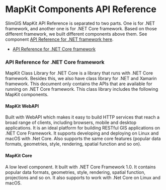 # MapKit Components API Reference
SlimGIS MapKit API Reference is separated to two parts. One is for .NET framework, and another one is for .NET Core framework. Based on those different framework, we built different components above them. See component [API Reference for .NET framework here](https://slimgis.github.io/MapKit-API-Docs/DotNet/).

- [API Reference for .NET Core framework](https://slimgis.github.io/MapKit-API-Docs/DotNetCore/)

### API Reference for .NET Core framework
MapKit Class Library for .NET Core is a library that runs with .NET Core framework. Besides this, we also have class library for .NET and Xamarin framework. This document only contains the APIs that are available for running on .NET Core framework. This class library includes the following MapKit components. 

#### MapKit WebAPI
Built with WebAPI which makes it easy to build HTTP services that reach a broad range of clients, including browsers, mobile and desktop applications. It is an ideal platform for building RESTful GIS applications on .NET Core Framework. It supports developing and deploying on Linux and macOS with .Net Core. Also supports the same core features (popular data formats, geometries, style, rendering, spatial function and so on).

#### MapKit Core
A low level component. It built with .NET Core Framework 1.0. It contains popular data formats, geometries, style, rendering, spatial function, projections and so on. It also supports to work with .Net Core on Linux and macOS.